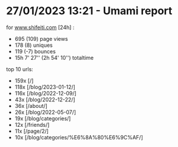 # 27/01/2023 13:21 - Umami report
for www.shifeiti.com [24h] :

 - 695 (109) page views
 - 178 (8) uniques
 - 119 (-7) bounces
 - 15h 7' 27'' (2h 54' 10'') totaltime


top 10 urls:
 - 159x [/]
 - 118x [/blog/2023-01-12/]
 - 116x [/blog/2022-12-09/]
 - 43x [/blog/2022-12-22/]
 - 36x [/about/]
 - 26x [/blog/2022-05-07/]
 - 19x [/blog/categories/]
 - 12x [/friends/]
 - 11x [/page/2/]
 - 10x [/blog/categories/%E6%8A%80%E6%9C%AF/]


